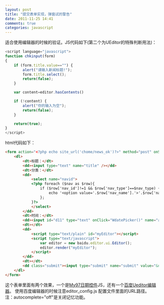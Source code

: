 ```yaml
---
layout: post
title: "提交表单实现，弹窗试的警告"
date: 2011-11-25 14:41
comments: true
categories: javascript
---
```


适合使用编辑器的时候的验证。JS代码如下(第二个为UEditor的特殊判断用法)：


```javascript
<script language="javascript">
function chkinput(form)
{
    if (form.title.value=="") {
        alert("请输入新闻标题!");
        form.title.select();
        return(false);
    }

    var content=editor.hasContents()

    if (!content) {
        alert("你的输入为空");
        return(false);
    }

    return(true);
}
</script>
```


html代码如下：


```html
<form action="<?php echo site_url('chome/news_ok')?>" method="post" onSubmit="return chkinput(this)">
    <dl>
        <dt>标题：</dt>
        <dd><input type="text" name="title" /></dd>
        <dt>分类：</dt>
        <dd>
            <select name="navid">
            <?php foreach ($nav as $row){
                if ($row['nav_id']!=1 && $row['nav_type']==$nav_type) {
                    echo '<option value='.$row['nav_name'].'>'.$row['nav_name'].'</option>';
                };
            }?>
            </select>
        </dd>
        <dt>时间：</dt>
        <dd><input id="d11" type="text" onClick="WdatePicker()" name="addtime" value="<?php echo date("Y-m-d");?>" autocomplete="off"/></dd>
        <dt></dt>
        <dd>
            <script type="text/plain" id="myEditor"></script>
            <script type="text/javascript">
                var editor = new baidu.editor.ui.Editor();
                editor.render("myEditor");
            </script>
        </dd>
        <dt></dt>
        <dd class="submit"><input type="submit" name="submit" value="&nbsp;" /></dd>
    </dl>
</form>
```


这个表单里面有两个效果，一个是[My97日期控件](http://www.my97.net/dp/demo/index.htm)JS，还有一个[百度Ueditor编辑器](http://ueditor.baidu.com/teach.html)。 使用百度编辑器的时候注意editor_config.js 配置文件里面的URL路径。 注：autocomplete="off"是关闭记忆功能。